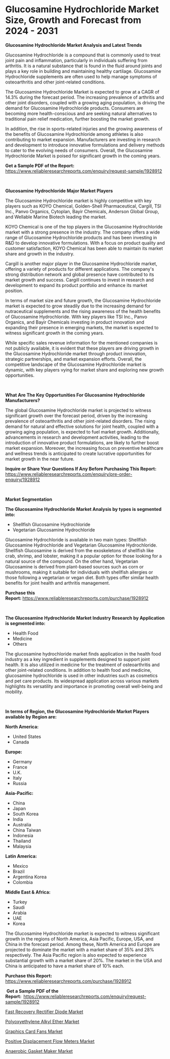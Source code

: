 <p><h1>Glucosamine Hydrochloride Market Size, Growth and Forecast from 2024 - 2031</h1></p><p><strong>Glucosamine Hydrochloride Market Analysis and Latest Trends</strong></p>
<p><p>Glucosamine Hydrochloride is a compound that is commonly used to treat joint pain and inflammation, particularly in individuals suffering from arthritis. It is a natural substance that is found in the fluid around joints and plays a key role in building and maintaining healthy cartilage. Glucosamine Hydrochloride supplements are often used to help manage symptoms of osteoarthritis and other joint-related conditions.</p><p>The Glucosamine Hydrochloride Market is expected to grow at a CAGR of 14.3% during the forecast period. The increasing prevalence of arthritis and other joint disorders, coupled with a growing aging population, is driving the demand for Glucosamine Hydrochloride products. Consumers are becoming more health-conscious and are seeking natural alternatives to traditional pain relief medication, further boosting the market growth.</p><p>In addition, the rise in sports-related injuries and the growing awareness of the benefits of Glucosamine Hydrochloride among athletes is also contributing to market expansion. Manufacturers are investing in research and development to introduce innovative formulations and delivery methods to cater to the evolving needs of consumers. Overall, the Glucosamine Hydrochloride Market is poised for significant growth in the coming years.</p></p>
<p><strong>Get a Sample PDF of the Report:&nbsp;</strong> <a href="https://www.reliableresearchreports.com/enquiry/request-sample/1928912">https://www.reliableresearchreports.com/enquiry/request-sample/1928912</a></p>
<p>&nbsp;</p>
<p><strong>Glucosamine Hydrochloride Major Market Players</strong></p>
<p><p>The Glucosamine Hydrochloride market is highly competitive with key players such as KOYO Chemical, Golden-Shell Pharmaceutical, Cargill, TSI Inc., Panvo Organics, Cytoplan, Bayir Chemicals, Anderson Global Group, and Wellable Marine Biotech leading the market.</p><p>KOYO Chemical is one of the top players in the Glucosamine Hydrochloride market with a strong presence in the industry. The company offers a wide range of Glucosamine Hydrochloride products and has been investing in R&D to develop innovative formulations. With a focus on product quality and customer satisfaction, KOYO Chemical has been able to maintain its market share and growth in the industry.</p><p>Cargill is another major player in the Glucosamine Hydrochloride market, offering a variety of products for different applications. The company's strong distribution network and global presence have contributed to its market growth and success. Cargill continues to invest in research and development to expand its product portfolio and enhance its market position.</p><p>In terms of market size and future growth, the Glucosamine Hydrochloride market is expected to grow steadily due to the increasing demand for nutraceutical supplements and the rising awareness of the health benefits of Glucosamine Hydrochloride. With key players like TSI Inc., Panvo Organics, and Bayir Chemicals investing in product innovation and expanding their presence in emerging markets, the market is expected to witness significant growth in the coming years.</p><p>While specific sales revenue information for the mentioned companies is not publicly available, it is evident that these players are driving growth in the Glucosamine Hydrochloride market through product innovation, strategic partnerships, and market expansion efforts. Overall, the competitive landscape of the Glucosamine Hydrochloride market is dynamic, with key players vying for market share and exploring new growth opportunities.</p></p>
<p>&nbsp;</p>
<p><strong>What Are The Key Opportunities For Glucosamine Hydrochloride Manufacturers?</strong></p>
<p><p>The global Glucosamine Hydrochloride market is projected to witness significant growth over the forecast period, driven by the increasing prevalence of osteoarthritis and other joint-related disorders. The rising demand for natural and effective solutions for joint health, coupled with a growing aging population, is expected to fuel market growth. Additionally, advancements in research and development activities, leading to the introduction of innovative product formulations, are likely to further boost market expansion. Moreover, the increasing focus on preventive healthcare and wellness trends is anticipated to create lucrative opportunities for market growth in the near future.</p></p>
<p><strong>Inquire or Share Your Questions If Any Before Purchasing This Report:</strong> <a href="https://www.reliableresearchreports.com/enquiry/pre-order-enquiry/1928912">https://www.reliableresearchreports.com/enquiry/pre-order-enquiry/1928912</a></p>
<p>&nbsp;</p>
<p><strong>Market Segmentation</strong></p>
<p><strong>The Glucosamine Hydrochloride Market Analysis by types is segmented into:</strong></p>
<p><ul><li>Shellfish Glucosamine Hydrochloride</li><li>Vegetarian Glucosamine Hydrochloride</li></ul></p>
<p><p>Glucosamine Hydrochloride is available in two main types: Shellfish Glucosamine Hydrochloride and Vegetarian Glucosamine Hydrochloride. Shellfish Glucosamine is derived from the exoskeletons of shellfish like crab, shrimp, and lobster, making it a popular option for those looking for a natural source of the compound. On the other hand, Vegetarian Glucosamine is derived from plant-based sources such as corn or mushrooms, making it suitable for individuals with shellfish allergies or those following a vegetarian or vegan diet. Both types offer similar health benefits for joint health and arthritis management.</p></p>
<p><strong>Purchase this Report:&nbsp;</strong><a href="https://www.reliableresearchreports.com/purchase/1928912">https://www.reliableresearchreports.com/purchase/1928912</a></p>
<p>&nbsp;</p>
<p><strong>The Glucosamine Hydrochloride Market Industry Research by Application is segmented into:</strong></p>
<p><ul><li>Health Food</li><li>Medicine</li><li>Others</li></ul></p>
<p><p>The glucosamine hydrochloride market finds application in the health food industry as a key ingredient in supplements designed to support joint health. It is also utilized in medicine for the treatment of osteoarthritis and other joint-related conditions. In addition to health food and medicine, glucosamine hydrochloride is used in other industries such as cosmetics and pet care products. Its widespread application across various markets highlights its versatility and importance in promoting overall well-being and mobility.</p></p>
<p>&nbsp;</p>
<p><strong>In terms of Region, the Glucosamine Hydrochloride Market Players available by Region are:</strong></p>
<p>
    <p> <strong> North America: </strong>
        <ul>
            <li>United States</li>
            <li>Canada</li>
        </ul>
        </p> 
    <p> <strong> Europe: </strong>
        <ul>
            <li>Germany</li>
            <li>France</li>
            <li>U.K.</li>
            <li>Italy</li>
            <li>Russia</li>
        </ul>
        </p> 
    <p> <strong> Asia-Pacific: </strong>
        <ul>
            <li>China</li>
            <li>Japan</li>
            <li>South Korea</li>
            <li>India</li>
            <li>Australia</li>
            <li>China Taiwan</li>
            <li>Indonesia</li>
            <li>Thailand</li>
            <li>Malaysia</li>
        </ul>
        </p> 
    <p> <strong> Latin America: </strong>
        <ul>
            <li>Mexico</li>
            <li>Brazil</li>
            <li>Argentina Korea</li>
            <li>Colombia</li>
        </ul>
        </p> 
    <p> <strong> Middle East & Africa: </strong>
        <ul>
            <li>Turkey</li>
            <li>Saudi</li>
            <li>Arabia</li>
            <li>UAE</li>
            <li>Korea</li>
        </ul>
    </p>
    </p>
<p><p>The Glucosamine Hydrochloride market is expected to witness significant growth in the regions of North America, Asia Pacific, Europe, USA, and China in the forecast period. Among these, North America and Europe are projected to dominate the market with a market share of 35% and 28% respectively. The Asia Pacific region is also expected to experience substantial growth with a market share of 20%. The market in the USA and China is anticipated to have a market share of 10% each.</p></p>
<p><strong>Purchase this Report: </strong><a href="https://www.reliableresearchreports.com/purchase/1928912">https://www.reliableresearchreports.com/purchase/1928912</a></p>
<p>&nbsp;<strong>Get a Sample PDF of the Report:&nbsp;&nbsp;</strong><a href="https://www.reliableresearchreports.com/enquiry/request-sample/1928912">https://www.reliableresearchreports.com/enquiry/request-sample/1928912</a></p>
<p><strong></strong></p>
<p><p><a href="https://view.publitas.com/reportprime-1/fast-recovery-rectifier-diode-market-dynamics-2024-2031-also-about-its-market-trends-projections-and-opportunities/">Fast Recovery Rectifier Diode Market</a></p><p><a href="https://butternut-bug-553.notion.site/Polyoxyethylene-Alkyl-Ether-Market-Research-Report-Forecasted-for-Period-from-2024-2031-by-Market-4ec8c7c0089d47ab9e6ae1fef181d2ed">Polyoxyethylene Alkyl Ether Market</a></p><p><a href="https://invited-way-688.notion.site/Graphics-Card-Fans-Market-Size-Growth-and-Forecast-from-2024-2031-ced68536f52f4dd087e29d85a4be6720">Graphics Card Fans Market</a></p><p><a href="https://mire-aunt-385.notion.site/Positive-Displacement-Flow-Meters-Market-Analysis-and-Market-Size-Global-Industry-Overview-Market--96f02e68e0d84323922dda341aafd597">Positive Displacement Flow Meters Market</a></p><p><a href="https://view.publitas.com/reportprime-1/anaerobic-gasket-maker-market-offers-provide-insightful-data-for-the-time-period-from-2024-to-2031-and-also-provide-analysis-based-on-application-type-and-region/">Anaerobic Gasket Maker Market</a></p></p>
